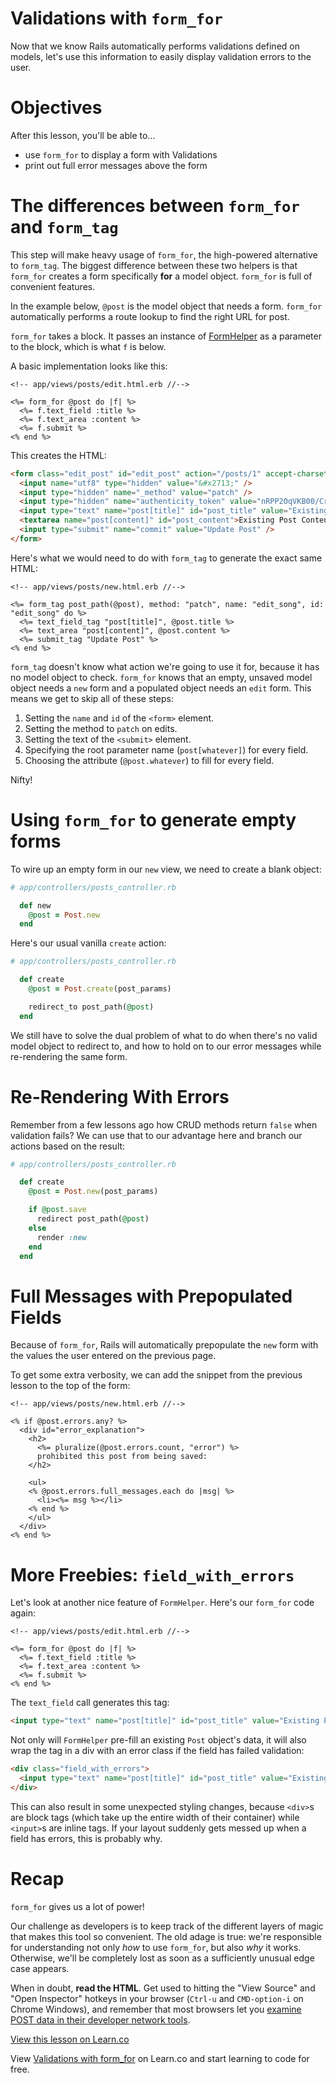# Validations with `form_for`

Now that we know Rails automatically performs validations defined on models,
let's use this information to easily display validation errors to the user.

# Objectives

After this lesson, you'll be able to...

- use `form_for` to display a form with Validations
- print out full error messages above the form

# The differences between `form_for` and `form_tag`

This step will make heavy usage of `form_for`, the high-powered alternative to
`form_tag`. The biggest difference between these two helpers is that `form_for`
creates a form specifically **for** a model object. `form_for` is full of
convenient features.

In the example below, `@post` is the model object that needs a form. `form_for`
automatically performs a route lookup to find the right URL for post.

`form_for` takes a block. It passes an instance of [FormHelper][form_helper] as
a parameter to the block, which is what `f` is below.

[form_helper]: http://api.rubyonrails.org/classes/ActionView/Helpers/FormHelper.html

A basic implementation looks like this:

```erb
<!-- app/views/posts/edit.html.erb //-->

<%= form_for @post do |f| %>
  <%= f.text_field :title %>
  <%= f.text_area :content %>
  <%= f.submit %>
<% end %>
```

This creates the HTML:

```html
<form class="edit_post" id="edit_post" action="/posts/1" accept-charset="UTF-8" method="post">
  <input name="utf8" type="hidden" value="&#x2713;" />
  <input type="hidden" name="_method" value="patch" />
  <input type="hidden" name="authenticity_token" value="nRPP2OqVKB00/Cr+8EvHfYrb5sAkZRtr8f6dzBaJAI+cMceR0fUatcLWd4zdwYCpojW2J3QLK6uyBKeFAgZvmw==" />
  <input type="text" name="post[title]" id="post_title" value="Existing Post Title"/>
  <textarea name="post[content]" id="post_content">Existing Post Content</textarea>
  <input type="submit" name="commit" value="Update Post" />
</form>
```

Here's what we would need to do with `form_tag` to generate the exact same HTML:

```erb
<!-- app/views/posts/new.html.erb //-->

<%= form_tag post_path(@post), method: "patch", name: "edit_song", id: "edit_song" do %>
  <%= text_field_tag "post[title]", @post.title %>
  <%= text_area "post[content]", @post.content %>
  <%= submit_tag "Update Post" %>
<% end %>
```

`form_tag` doesn't know what action we're going to use it for, because it has no
model object to check. `form_for` knows that an empty, unsaved model object
needs a `new` form and a populated object needs an `edit` form. This means we
get to skip all of these steps:

1. Setting the `name` and `id` of the `<form>` element.
1. Setting the method to `patch` on edits.
1. Setting the text of the `<submit>` element.
1. Specifying the root parameter name (`post[whatever]`) for every field.
1. Choosing the attribute (`@post.whatever`) to fill for every field.

Nifty!

# Using `form_for` to generate empty forms

To wire up an empty form in our `new` view, we need to create a blank object:

```ruby
# app/controllers/posts_controller.rb

  def new
    @post = Post.new
  end
```

Here's our usual vanilla `create` action:

```ruby
# app/controllers/posts_controller.rb

  def create
    @post = Post.create(post_params)

    redirect_to post_path(@post)
  end
```

We still have to solve the dual problem of what to do when there's no valid
model object to redirect to, and how to hold on to our error messages while
re-rendering the same form.

# Re-Rendering With Errors

Remember from a few lessons ago how CRUD methods return `false` when validation
fails? We can use that to our advantage here and branch our actions based on the
result:

```ruby
# app/controllers/posts_controller.rb

  def create
    @post = Post.new(post_params)

    if @post.save
      redirect post_path(@post)
    else
      render :new
    end
  end
```

# Full Messages with Prepopulated Fields

Because of `form_for`, Rails will automatically prepopulate the `new` form with
the values the user entered on the previous page.

To get some extra verbosity, we can add the snippet from the previous lesson to
the top of the form:

```erb
<!-- app/views/posts/new.html.erb //-->

<% if @post.errors.any? %>
  <div id="error_explanation">
    <h2>
      <%= pluralize(@post.errors.count, "error") %>
      prohibited this post from being saved:
    </h2>

    <ul>
    <% @post.errors.full_messages.each do |msg| %>
      <li><%= msg %></li>
    <% end %>
    </ul>
  </div>
<% end %>
```

# More Freebies: `field_with_errors`

Let's look at another nice feature of `FormHelper`. Here's our `form_for`
code again:

```erb
<!-- app/views/posts/edit.html.erb //-->

<%= form_for @post do |f| %>
  <%= f.text_field :title %>
  <%= f.text_area :content %>
  <%= f.submit %>
<% end %>
```

The `text_field` call generates this tag:

```html
<input type="text" name="post[title]" id="post_title" value="Existing Post Title"/>
```

Not only will `FormHelper` pre-fill an existing `Post` object's data, it will
also wrap the tag in a div with an error class if the field has failed
validation:

```html
<div class="field_with_errors">
  <input type="text" name="post[title]" id="post_title" value="Existing Post Title"/>
</div>
```

This can also result in some unexpected styling changes, because `<div>`s are
block tags (which take up the entire width of their container) while `<input>`s
are inline tags. If your layout suddenly gets messed up when a field has errors,
this is probably why.

# Recap

`form_for` gives us a lot of power!

Our challenge as developers is to keep track of the different layers of magic
that makes this tool so convenient. The old adage is true: we're responsible for
understanding not only *how* to use `form_for`, but also *why* it works.
Otherwise, we'll be completely lost as soon as a sufficiently unusual edge case
appears.

When in doubt, **read the HTML**. Get used to hitting the "View Source" and
"Open Inspector" hotkeys in your browser (`Ctrl-u` and `CMD-option-i` on Chrome
Windows), and remember that most browsers let you [examine POST data in their
developer network tools][devtools].

[devtools]:
http://superuser.com/questions/395919/where-is-the-post-tab-in-chrome-developer-tools-network

<a href='https://learn.co/lessons/validations-with-form_for-rails' data-visibility='hidden'>View this lesson on Learn.co</a>

<p data-visibility='hidden'>View <a href='https://learn.co/lessons/validations-with-form_for-rails'>Validations with form_for</a> on Learn.co and start learning to code for free.</p>
